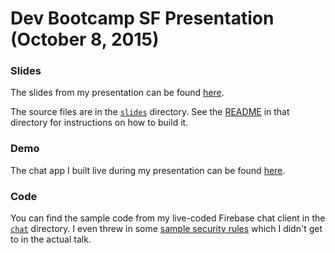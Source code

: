 # Dev Bootcamp SF Presentation (October 8, 2015)


### Slides

The slides from my presentation can be found [here](https://dev-bootcamp-sf-slides.firebaseapp.com).

The source files are in the [`slides`](./slides) directory. See the [README](./slides/README.md) in
that directory for instructions on how to build it.


### Demo

The chat app I built live during my presentation can be found [here](https://dev-bootcamp-sf.firebaseapp.com/).


### Code

You can find the sample code from my live-coded Firebase chat client in the [`chat`](./chat)
directory. I even threw in some [sample security rules](./chat/rules.json) which I didn't get to in
the actual talk.
